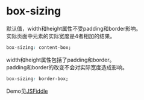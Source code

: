 # box-sizing

默认值，width和height属性不受padding和border影响。  
实际页面中元素的实际宽度是4者相加的结果。
```css
box-sizing: content-box;
```

width和height属性包括了padding和border。  
padding和border的改变不会对实际宽度造成影响。
```css
box-sizing: border-box;
```

Demo见[JSFiddle](https://jsfiddle.net/keqingrong/sqky3wwa/)
